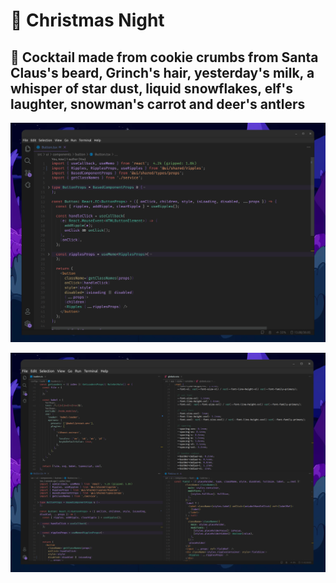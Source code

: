 # 🎄 Christmas Night

## 🍷 Cocktail made from cookie crumbs from Santa Claus's beard, Grinch's hair, yesterday's milk, a whisper of star dust, liquid snowflakes, elf's laughter, snowman's carrot and deer's antlers

![Christmas Night VSCode Color Theme - Single](screenshots/single.png)

![Christmas Night VSCode Color Theme - Multi](screenshots/multi.png)
